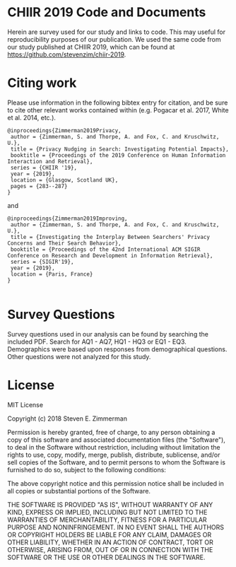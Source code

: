 # CHIIR 2019 Code and Documents
Herein are survey used for our study and links to code.  This may useful for reproducibility purposes of our publication.  We used the same code from our study published at CHIIR 2019, which can be found at https://github.com/stevenzim/chiir-2019.  


# Citing work
Please use information in the following bibtex entry for citation, and be sure to cite other relevant works contained within (e.g. Pogacar et al. 2017, White et al. 2014, etc.).

```
@inproceedings{Zimmerman2019Privacy,
 author = {Zimmerman, S. and Thorpe, A. and Fox, C. and Kruschwitz, U.},
 title = {Privacy Nudging in Search: Investigating Potential Impacts},
 booktitle = {Proceedings of the 2019 Conference on Human Information Interaction and Retrieval},
 series = {CHIIR '19},
 year = {2019},
 location = {Glasgow, Scotland UK},
 pages = {283--287}
} 

```

and 

```
@inproceedings{Zimmerman2019Improving,
 author = {Zimmerman, S. and Thorpe, A. and Fox, C. and Kruschwitz, U.},
 title = {Investigating the Interplay Between Searchers' Privacy Concerns and Their Search Behavior},
 booktitle = {Proceedings of the 42nd International ACM SIGIR Conference on Research and Development in Information Retrieval},
 series = {SIGIR'19},
 year = {2019},
 location = {Paris, France}
} 


```

# Survey Questions
Survey questions used in our analysis can be found by searching the included PDF.  Search for AQ1 - AQ7, HQ1 - HQ3 or EQ1 - EQ3.  Demographics were based upon responses from demographical questions.  Other questions were not analyzed for this study.

# License
MIT License

Copyright (c) 2018 Steven E. Zimmerman

Permission is hereby granted, free of charge, to any person obtaining a copy
of this software and associated documentation files (the "Software"), to deal
in the Software without restriction, including without limitation the rights
to use, copy, modify, merge, publish, distribute, sublicense, and/or sell
copies of the Software, and to permit persons to whom the Software is
furnished to do so, subject to the following conditions:

The above copyright notice and this permission notice shall be included in all
copies or substantial portions of the Software.

THE SOFTWARE IS PROVIDED "AS IS", WITHOUT WARRANTY OF ANY KIND, EXPRESS OR
IMPLIED, INCLUDING BUT NOT LIMITED TO THE WARRANTIES OF MERCHANTABILITY,
FITNESS FOR A PARTICULAR PURPOSE AND NONINFRINGEMENT. IN NO EVENT SHALL THE
AUTHORS OR COPYRIGHT HOLDERS BE LIABLE FOR ANY CLAIM, DAMAGES OR OTHER
LIABILITY, WHETHER IN AN ACTION OF CONTRACT, TORT OR OTHERWISE, ARISING FROM,
OUT OF OR IN CONNECTION WITH THE SOFTWARE OR THE USE OR OTHER DEALINGS IN THE
SOFTWARE.